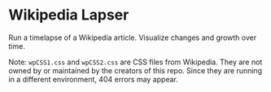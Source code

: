 # Wikipedia Lapser
Run a timelapse of a Wikipedia article. Visualize changes and growth over time.

Note: `wpCSS1.css` and `wpCSS2.css` are CSS files from Wikipedia. They are not owned by or maintained by the creators of this repo. Since they are running in a different environment, 404 errors may appear. 
